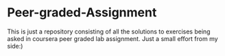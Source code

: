 # Peer-graded-Assignment
This is just a repository consisting of all the solutions to exercises being asked in coursera peer graded lab assignment.
Just a small effort from my side:)
